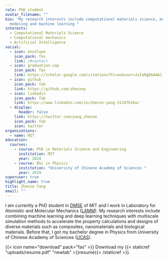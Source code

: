 ```yaml
---
role: PhD student
avatar_filename: ""
bio: "My research interests include computational materials science, multiscale
  modeling and machine learning "
interests:
  - Computational Materials Science
  - Computational mechanics
  - Artificial Intelligence
social:
  - icon: envelope
    icon_pack: fas
    link: /#contact
  - icon: graduation-cap
    icon_pack: fas
    link: https://scholar.google.com/citations?hl=en&user=JzIa9gEAAAAJ
  - icon: github
    icon_pack: fab
    link: https://github.com/zhenzey
  - icon: linkedin
    icon_pack: fab
    link: https://www.linkedin.com/in/zhenze-yang-31107b16a/
  - display:
      header: false
    link: https://twitter.com/yang_zhenze
    icon_pack: fab
    icon: twitter
organizations:
  - name: MIT
education:
  courses:
    - course: PhD in Materials Science and Engineering
      institution: MIT
      year: 2024
    - course: BSc in Physics
      institution: "University of Chinese Academy of Sciences "
      year: 2019
superuser: true
highlight_name: true
title: Zhenze Yang
email: ""
---
```

I am currently a PhD student in [DMSE](https://dmse.mit.edu) of MIT and I work in Laboratory for Atomistic and Molecular Mechanics ([LAMM](http://lamm.mit.edu)). My research interests include combining machine learning and deep learning techniques with multiscale simulation methods to accelerate the property calculations and designs of diverse materials such as composites, nanomaterials and biological materials. Before that, I got my bachelor degree in Physics from University of Chinese Academy of Sciences ([UCAS](https://english.cas.cn)). 

{{< icon name="download" pack="fas" >}} Download my {{< staticref "uploads/resume.pdf" "newtab" >}}resumé{{< /staticref >}}.
